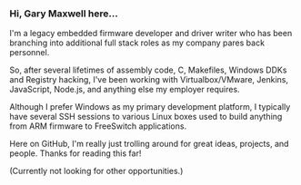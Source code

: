 ### Hi, Gary Maxwell here...

I'm a legacy embedded firmware developer and driver writer who has been branching into additional full stack roles as my company pares back personnel.

So, after several lifetimes of assembly code, C, Makefiles, Windows DDKs and Registry hacking, I've been working with Virtualbox/VMware, Jenkins, JavaScript, Node.js, and anything else my employer requires.

Although I prefer Windows as my primary development platform, I typically have several SSH sessions to various Linux boxes used to build anything from ARM firmware to FreeSwitch applications.

Here on GitHub, I'm really just trolling around for great ideas, projects, and people. Thanks for reading this far!

(Currently not looking for other opportunities.)

<!--
**gmaxwell447/gmaxwell447** is a ✨ _special_ ✨ repository because its `README.md` (this file) appears on your GitHub profile.

Here are some ideas to get you started:

- 🔭 I’m currently working on ...
- 🌱 I’m currently learning ...
- 👯 I’m looking to collaborate on ...
- 🤔 I’m looking for help with ...
- 💬 Ask me about ...
- 📫 How to reach me: ...
- 😄 Pronouns: ...
- ⚡ Fun fact: ...
-->
